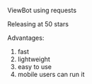 ViewBot using requests

Releasing at 50 stars

Advantages:
1)  fast
2)  lightweight
3)  easy to use
4)  mobile users can run it
